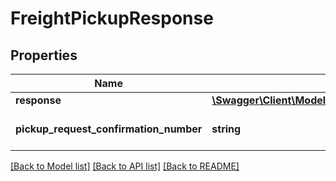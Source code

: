 # FreightPickupResponse

## Properties
Name | Type | Description | Notes
------------ | ------------- | ------------- | -------------
**response** | [**\Swagger\Client\Model\FreightPickupResponseResponse**](FreightPickupResponseResponse.md) |  | 
**pickup_request_confirmation_number** | **string** | Shipment pickup number. | 

[[Back to Model list]](../../README.md#documentation-for-models) [[Back to API list]](../../README.md#documentation-for-api-endpoints) [[Back to README]](../../README.md)


